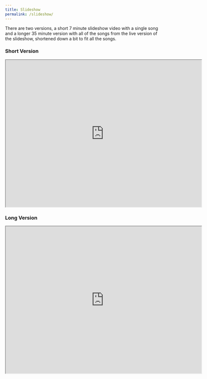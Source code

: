 ```yaml
---
title: Slideshow
permalink: /slideshow/
---
```


There are two versions, a short 7 minute slideshow video with a single song and a longer 35 minute version with all of the songs from the live version of the slideshow, shortened down a bit to fit all the songs. 

### Short Version

<div class="livestream">
<iframe src="https://drive.google.com/file/d/1WXvJzfpyA7rKsOIRn4ySovwngGRg3ARP/preview" width="640" height="480"></iframe>
</div>

### Long Version

<div class="livestream">
<iframe src="https://drive.google.com/file/d/1IexjxoXTrcR5hreMQ-gpS5bbK1ZFXdnD/preview" width="640" height="480"></iframe>
</div>
